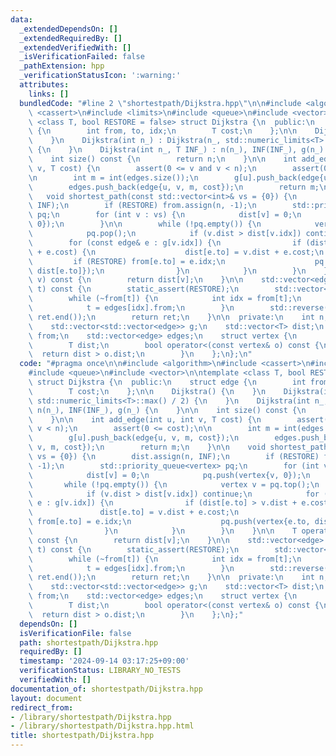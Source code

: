 ```yaml
---
data:
  _extendedDependsOn: []
  _extendedRequiredBy: []
  _extendedVerifiedWith: []
  _isVerificationFailed: false
  _pathExtension: hpp
  _verificationStatusIcon: ':warning:'
  attributes:
    links: []
  bundledCode: "#line 2 \"shortestpath/Dijkstra.hpp\"\n\n#include <algorithm>\n#include\
    \ <cassert>\n#include <limits>\n#include <queue>\n#include <vector>\n\ntemplate\
    \ <class T, bool RESTORE = false> struct Dijkstra {\n  public:\n    struct edge\
    \ {\n        int from, to, idx;\n        T cost;\n    };\n\n    Dijkstra() {\n\
    \    }\n    Dijkstra(int n_) : Dijkstra(n_, std::numeric_limits<T>::max() / 2)\
    \ {\n    }\n    Dijkstra(int n_, T INF_) : n(n_), INF(INF_), g(n_) {\n    }\n\n\
    \    int size() const {\n        return n;\n    }\n\n    int add_edge(int u, int\
    \ v, T cost) {\n        assert(0 <= v and v < n);\n        assert(0 <= cost);\n\
    \n        int m = int(edges.size());\n        g[u].push_back(edge{u, v, m, cost});\n\
    \        edges.push_back(edge{u, v, m, cost});\n        return m;\n    }\n\n \
    \   void shortest_path(const std::vector<int>& vs = {0}) {\n        dist.assign(n,\
    \ INF);\n        if (RESTORE) from.assign(n, -1);\n        std::priority_queue<vertex>\
    \ pq;\n        for (int v : vs) {\n            dist[v] = 0;\n            pq.push(vertex{v,\
    \ 0});\n        }\n\n        while (!pq.empty()) {\n            vertex v = pq.top();\n\
    \            pq.pop();\n            if (v.dist > dist[v.idx]) continue;\n    \
    \        for (const edge& e : g[v.idx]) {\n                if (dist[e.to] > v.dist\
    \ + e.cost) {\n                    dist[e.to] = v.dist + e.cost;\n           \
    \         if (RESTORE) from[e.to] = e.idx;\n                    pq.push(vertex{e.to,\
    \ dist[e.to]});\n                }\n            }\n        }\n    }\n\n    T operator[](int\
    \ v) const {\n        return dist[v];\n    }\n\n    std::vector<edge> restore(int\
    \ t) const {\n        static_assert(RESTORE);\n        std::vector<edge> ret;\n\
    \        while (~from[t]) {\n            int idx = from[t];\n            ret.push_back(edges[idx]);\n\
    \            t = edges[idx].from;\n        }\n        std::reverse(ret.begin(),\
    \ ret.end());\n        return ret;\n    }\n\n  private:\n    int n;\n    T INF;\n\
    \    std::vector<std::vector<edge>> g;\n    std::vector<T> dist;\n    std::vector<int>\
    \ from;\n    std::vector<edge> edges;\n    struct vertex {\n        int idx;\n\
    \        T dist;\n        bool operator<(const vertex& o) const {\n          \
    \  return dist > o.dist;\n        }\n    };\n};\n"
  code: "#pragma once\n\n#include <algorithm>\n#include <cassert>\n#include <limits>\n\
    #include <queue>\n#include <vector>\n\ntemplate <class T, bool RESTORE = false>\
    \ struct Dijkstra {\n  public:\n    struct edge {\n        int from, to, idx;\n\
    \        T cost;\n    };\n\n    Dijkstra() {\n    }\n    Dijkstra(int n_) : Dijkstra(n_,\
    \ std::numeric_limits<T>::max() / 2) {\n    }\n    Dijkstra(int n_, T INF_) :\
    \ n(n_), INF(INF_), g(n_) {\n    }\n\n    int size() const {\n        return n;\n\
    \    }\n\n    int add_edge(int u, int v, T cost) {\n        assert(0 <= v and\
    \ v < n);\n        assert(0 <= cost);\n\n        int m = int(edges.size());\n\
    \        g[u].push_back(edge{u, v, m, cost});\n        edges.push_back(edge{u,\
    \ v, m, cost});\n        return m;\n    }\n\n    void shortest_path(const std::vector<int>&\
    \ vs = {0}) {\n        dist.assign(n, INF);\n        if (RESTORE) from.assign(n,\
    \ -1);\n        std::priority_queue<vertex> pq;\n        for (int v : vs) {\n\
    \            dist[v] = 0;\n            pq.push(vertex{v, 0});\n        }\n\n \
    \       while (!pq.empty()) {\n            vertex v = pq.top();\n            pq.pop();\n\
    \            if (v.dist > dist[v.idx]) continue;\n            for (const edge&\
    \ e : g[v.idx]) {\n                if (dist[e.to] > v.dist + e.cost) {\n     \
    \               dist[e.to] = v.dist + e.cost;\n                    if (RESTORE)\
    \ from[e.to] = e.idx;\n                    pq.push(vertex{e.to, dist[e.to]});\n\
    \                }\n            }\n        }\n    }\n\n    T operator[](int v)\
    \ const {\n        return dist[v];\n    }\n\n    std::vector<edge> restore(int\
    \ t) const {\n        static_assert(RESTORE);\n        std::vector<edge> ret;\n\
    \        while (~from[t]) {\n            int idx = from[t];\n            ret.push_back(edges[idx]);\n\
    \            t = edges[idx].from;\n        }\n        std::reverse(ret.begin(),\
    \ ret.end());\n        return ret;\n    }\n\n  private:\n    int n;\n    T INF;\n\
    \    std::vector<std::vector<edge>> g;\n    std::vector<T> dist;\n    std::vector<int>\
    \ from;\n    std::vector<edge> edges;\n    struct vertex {\n        int idx;\n\
    \        T dist;\n        bool operator<(const vertex& o) const {\n          \
    \  return dist > o.dist;\n        }\n    };\n};"
  dependsOn: []
  isVerificationFile: false
  path: shortestpath/Dijkstra.hpp
  requiredBy: []
  timestamp: '2024-09-14 03:17:25+09:00'
  verificationStatus: LIBRARY_NO_TESTS
  verifiedWith: []
documentation_of: shortestpath/Dijkstra.hpp
layout: document
redirect_from:
- /library/shortestpath/Dijkstra.hpp
- /library/shortestpath/Dijkstra.hpp.html
title: shortestpath/Dijkstra.hpp
---
```


